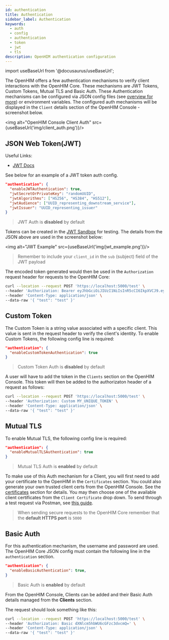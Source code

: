 ```yaml
---
id: authentication
title: Authentication
sidebar_label: Authentication
keywords:
  - auth
  - config
  - authentication
  - token
  - jwt
  - tls
description: OpenHIM authentication configuration
---
```


import useBaseUrl from '@docusaurus/useBaseUrl';

The OpenHIM offers a few authentication mechanisms to verify client interactions with the OpenHIM Core. These mechanisms are JWT Tokens, Custom Tokens, Mutual TLS and Basic Auth.
These Authentication mechanisms can be configured via JSON config files (see [overview for more](./overview)) or environment variables. The configured auth mechanisms will be displayed in the `Client` details section of the OpenHIM Console - screenshot below.

<img alt="OpenHIM Console Client Auth" src={useBaseUrl('img/client_auth.png')}/>

## JSON Web Token(JWT)

Useful Links:

- [JWT Docs](https://jwt.io/introduction)

See below for an example of a JWT token auth config.

```json
"authentication": {
  "enableJWTAuthentication": true,
  "jwtSecretOrPrivateKey": "randomUUID",
  "jwtAlgorithms": ["HS256", "HS384", "HS512"],
  "jwtAudience": ["UUID_representing_downstream_service"],
  "jwtIssuer": "UUID_representing_issuer"
}
```

> JWT Auth is **disabled** by default

Tokens can be created in the [JWT Sandbox](https://jwt.io/) for testing. The details from the JSON above are used in the screenshot below:

<img alt="JWT Example" src={useBaseUrl('img/jwt_example.png')}/>

> Remember to include your `client_id` in the `sub` (subject) field of the JWT payload

The encoded token generated would then be used in the `Authorization` request header for requests to the OpenHIM Core:

```sh
curl --location --request POST 'https://localhost:5000/test' \
--header 'Authorization: Bearer eyJhbGciOiJIUzI1NiIsInR5cCI6IkpXVCJ9.eyJhdWQiOiJVVUlEX3JlcHJlc2VudGluZ19kb3duc3RyZWFtX3NlcnZpY2UiLCJpc3MiOiJVVUlEX3JlcHJlc2VudGluZ19pc3N1ZXIiLCJzdWIiOiJ5b3VyX29wZW5oaW1fY2xpZW50In0.I_2PLl7gmi4D26EZ_OuFOVM3fI4sJxjnZGmKxdSdxKA' \
--header 'Content-Type: application/json' \
--data-raw '{ "test": "test" }'
```

## Custom Token

The Custom Token is a string value associated with a specific client. This value is sent in the request header to verify the client's identity. To enable Custom Tokens, the following config line is required:

```json
"authentication": {
  "enableCustomTokenAuthentication": true
}
```

> Custom Token Auth is **disabled** by default

A user will have to add the token in the `Clients` section on the OpenHIM Console. This token will then be added to the authorizaton header of a request as follows:

```sh
curl --location --request POST 'https://localhost:5000/test' \
--header 'Authorization: Custom MY_UNIQUE_TOKEN' \
--header 'Content-Type: application/json' \
--data-raw '{ "test": "test" }'
```

## Mutual TLS

To enable Mutual TLS, the following config line is required:

```json
"authentication": {
  "enableMutualTLSAuthentication": true
}
```

> Mutual TLS Auth is **enabled** by default

To make use of this Auth mechanism for a Client, you will first need to add your certificate to the OpenHIM in the `Certificates` section. You could also generate your own trusted client certs from the OpenHIM Console. See the [certificates](./certificates) section for details. You may then choose one of the available client certificates from the `Client Certificate` drop down. To send through a test request via Postman, see [this guide](https://learning.postman.com/docs/sending-requests/certificates/).

> When sending secure requests to the OpenHIM Core remember that the **default HTTPS port** is `5000`

## Basic Auth

For this authentication mechanism, the username and password are used. The OpenHIM Core JSON config must contain the following line in the `authentication` section.

```json
"authentication": {
  "enableBasicAuthentication": true,
}
```

> Basic Auth is **enabled** by default

From the OpenHIM Console, Clients can be added and their Basic Auth details managed from the **Clients** section.

The request should look something like this:

```sh
curl --location --request POST 'https://localhost:5000/test' \
--header 'Authorization: Basic dXNlcm5hbWU6cGFzc3dvcmQ=' \
--header 'Content-Type: application/json' \
--data-raw '{ "test": "test" }'
```
